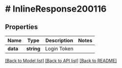 # # InlineResponse200116

## Properties

Name | Type | Description | Notes
------------ | ------------- | ------------- | -------------
**data** | **string** | Login Token |

[[Back to Model list]](../../README.md#models) [[Back to API list]](../../README.md#endpoints) [[Back to README]](../../README.md)
